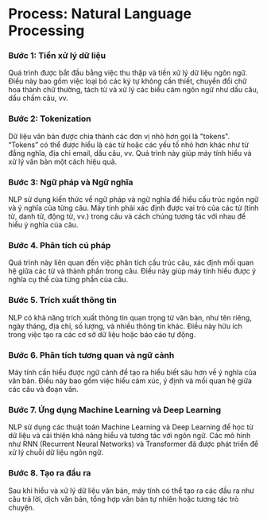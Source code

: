 # Process:  Natural Language Processing 

### Bước 1: Tiền xử lý dữ liệu

Quá trình được bắt đầu bằng việc thu thập và tiền xử lý dữ liệu ngôn ngữ. Điều này bao gồm việc loại bỏ các ký tự không cần thiết, chuyển đổi chữ hoa thành chữ thường, tách từ và xử lý các biểu cảm ngôn ngữ như dấu câu, dấu chấm câu, vv.

### Bước 2: Tokenization

Dữ liệu văn bản được chia thành các đơn vị nhỏ hơn gọi là "tokens". “Tokens” có thể được hiểu là các từ hoặc các yếu tố nhỏ hơn khác như từ đẳng nghĩa, địa chỉ email, dấu câu, vv. Quá trình này giúp máy tính hiểu và xử lý văn bản một cách hiệu quả.

### Bước 3: Ngữ pháp và Ngữ nghĩa

NLP sử dụng kiến thức về ngữ pháp và ngữ nghĩa để hiểu cấu trúc ngôn ngữ và ý nghĩa của từng câu. Máy tính phải xác định được vai trò của các từ (tính từ, danh từ, động từ, vv.) trong câu và cách chúng tương tác với nhau để hiểu ý nghĩa của câu.

### Bước 4. Phân tích cú pháp

Quá trình này liên quan đến việc phân tích cấu trúc câu, xác định mối quan hệ giữa các từ và thành phần trong câu. Điều này giúp máy tính hiểu được ý nghĩa cụ thể của từng phần của câu.

### Bước 5. Trích xuất thông tin

NLP có khả năng trích xuất thông tin quan trọng từ văn bản, như tên riêng, ngày tháng, địa chỉ, số lượng, và nhiều thông tin khác. Điều này hữu ích trong việc tạo ra các cơ sở dữ liệu hoặc báo cáo tự động.

### Bước 6. Phân tích tương quan và ngữ cảnh

Máy tính cần hiểu được ngữ cảnh để tạo ra hiểu biết sâu hơn về ý nghĩa của văn bản. Điều này bao gồm việc hiểu cảm xúc, ý định và mối quan hệ giữa các câu và đoạn văn.

### Bước 7. Ứng dụng Machine Learning và Deep Learning

NLP sử dụng các thuật toán Machine Learning và Deep Learning để học từ dữ liệu và cải thiện khả năng hiểu và tương tác với ngôn ngữ. Các mô hình như RNN (Recurrent Neural Networks) và Transformer đã được phát triển để xử lý chuỗi dữ liệu ngôn ngữ.

### Bước 8. Tạo ra đầu ra

Sau khi hiểu và xử lý dữ liệu văn bản, máy tính có thể tạo ra các đầu ra như câu trả lời, dịch văn bản, tổng hợp văn bản tự nhiên hoặc tương tác trò chuyện.